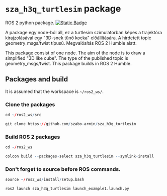 # `sza_h3q_turtlesim` package
ROS 2 python package.  [![Static Badge](https://img.shields.io/badge/ROS_2-Humble-34aec5)](https://docs.ros.org/en/humble/)

A package egy node-ból áll, ez a turtlesim szimulátorban képes a trajektóra kirajzolásával egy "3D-snek tűnő kocka" előállítására. A hirdetett topic geometry_msgs/twist típusú. Megvalósítás ROS 2 Humble alatt.

This package consist of one node. The aim of the node is to draw a simplified "3D like cube". The type of the published topic is geometry_msgs/twist. This package builds in ROS 2 Humble.

## Packages and build

It is assumed that the workspace is `~/ros2_ws/`.

### Clone the packages
``` r
cd ~/ros2_ws/src
```
``` r
git clone https://github.com/szabo-armin/sza_h3q_turtlesim
```

### Build ROS 2 packages
``` r
cd ~/ros2_ws
```
``` r
colcon build --packages-select sza_h3q_turtlesim --symlink-install
```

### Don't forget to source before ROS commands.

``` r
source ~/ros2_ws/install/setup.bash
```

``` r
ros2 launch sza_h3q_turtlesim launch_example1.launch.py
```
